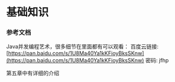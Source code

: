 # 基础知识

### **参考文档**

Java并发编程艺术，很多细节在里面都有可以观看： 百度云链接: [https://pan.baidu.com/s/1U8Ma40Ya1kKFioyBksSKnw](https://pan.baidu.com/s/1U8Ma40Ya1kKFioyBksSKnw) 密码: jfhp

第五章中有详细的介绍

